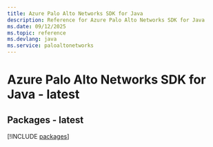 ```yaml
---
title: Azure Palo Alto Networks SDK for Java
description: Reference for Azure Palo Alto Networks SDK for Java
ms.date: 09/12/2025
ms.topic: reference
ms.devlang: java
ms.service: paloaltonetworks
---
```

# Azure Palo Alto Networks SDK for Java - latest
## Packages - latest
[!INCLUDE [packages](palo-alto-networks-index.md)]